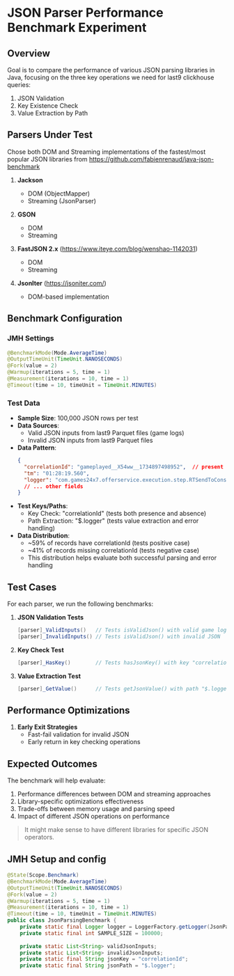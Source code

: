 # JSON Parser Performance Benchmark Experiment

## Overview
Goal is to compare the performance of various JSON parsing libraries in Java, focusing on the three key operations we need for last9 clickhouse queries:
1. JSON Validation
2. Key Existence Check
3. Value Extraction by Path

## Parsers Under Test
Chose both DOM and Streaming implementations of the fastest/most popular JSON libraries from https://github.com/fabienrenaud/java-json-benchmark 

1. **Jackson**
   - DOM (ObjectMapper)
   - Streaming (JsonParser)

2. **GSON**
   - DOM
   - Streaming

3. **FastJSON 2.x** (https://www.iteye.com/blog/wenshao-1142031)
   - DOM
   - Streaming

4. **JsonIter** (https://jsoniter.com/)
   - DOM-based implementation

## Benchmark Configuration

### JMH Settings
```java
@BenchmarkMode(Mode.AverageTime)
@OutputTimeUnit(TimeUnit.NANOSECONDS)
@Fork(value = 2)
@Warmup(iterations = 5, time = 1)
@Measurement(iterations = 10, time = 1)
@Timeout(time = 10, timeUnit = TimeUnit.MINUTES)
```

### Test Data
- **Sample Size**: 100,000 JSON rows per test
- **Data Sources**:
  - Valid JSON inputs from last9 Parquet files (game logs)
  - Invalid JSON inputs from last9 Parquet files
- **Data Pattern**:
  ```json
  {
    "correlationId": "gameplayed__X54ww__1734897498952",  // present in ~59% of records
    "tm": "01:28:19.560",
    "logger": "com.games24x7.offerservice.execution.step.RTSendToConsumer",
    // ... other fields
  }
  ```
- **Test Keys/Paths**:
  - Key Check: "correlationId" (tests both presence and absence)
  - Path Extraction: "$.logger" (tests value extraction and error handling)
- **Data Distribution**:
  - ~59% of records have correlationId (tests positive case)
  - ~41% of records missing correlationId (tests negative case)
  - This distribution helps evaluate both successful parsing and error handling

## Test Cases

For each parser, we run the following benchmarks:

1. **JSON Validation Tests**
   ```java
   [parser]_ValidInputs()   // Tests isValidJson() with valid game logs
   [parser]_InvalidInputs() // Tests isValidJson() with invalid JSON
   ```

2. **Key Check Test**
   ```java
   [parser]_HasKey()        // Tests hasJsonKey() with key "correlationId"
   ```

3. **Value Extraction Test**
   ```java
   [parser]_GetValue()      // Tests getJsonValue() with path "$.logger"
   ```

## Performance Optimizations
1. **Early Exit Strategies**
   - Fast-fail validation for invalid JSON
   - Early return in key checking operations

## Expected Outcomes
The benchmark will help evaluate:
1. Performance differences between DOM and streaming approaches
2. Library-specific optimizations effectiveness
3. Trade-offs between memory usage and parsing speed
4. Impact of different JSON operations on performance

> It might make sense to have different libraries for specific JSON operators.

## JMH Setup and config
```java
@State(Scope.Benchmark)
@BenchmarkMode(Mode.AverageTime)
@OutputTimeUnit(TimeUnit.NANOSECONDS)
@Fork(value = 2)
@Warmup(iterations = 5, time = 1)
@Measurement(iterations = 10, time = 1)
@Timeout(time = 10, timeUnit = TimeUnit.MINUTES)
public class JsonParsingBenchmark {
    private static final Logger logger = LoggerFactory.getLogger(JsonParsingBenchmark.class);
    private static final int SAMPLE_SIZE = 100000;
    
    private static List<String> validJsonInputs;
    private static List<String> invalidJsonInputs;
    private static final String jsonKey = "correlationId";
    private static final String jsonPath = "$.logger";

```